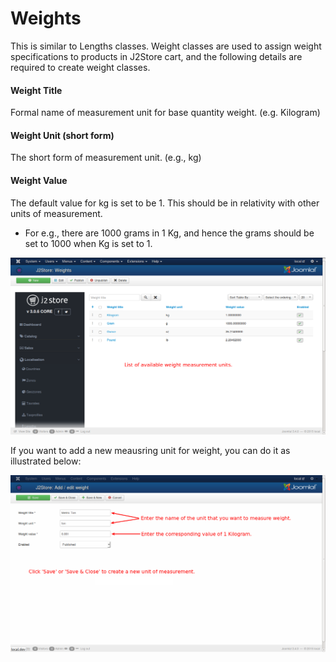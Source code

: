 # Weights

This is similar to Lengths classes. Weight classes are used to assign weight specifications to products in J2Store cart, and the following details are required to create weight classes.

#### Weight Title
Formal name of measurement unit for base quantity weight. (e.g. Kilogram)

#### Weight Unit (short form)
The short form of measurement unit. (e.g., kg)

#### Weight Value
The default value for kg is set to be 1. This should be in relativity with other units of measurement.
* For e.g., there are 1000 grams in 1 Kg, and hence the grams should be set to 1000 when Kg is set to 1.

![Weight List](weight_list.png)

If you want to add a new meausring unit for weight, you can do it as illustrated below:


![Weight Add New](weight_addnew.png)